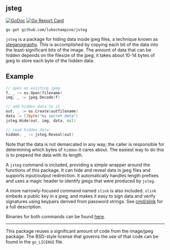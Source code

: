 jsteg
-----

[![GoDoc](https://godoc.org/github.com/lukechampine/jsteg?status.svg)](https://godoc.org/github.com/lukechampine/jsteg)
[![Go Report Card](http://goreportcard.com/badge/github.com/lukechampine/jsteg)](https://goreportcard.com/report/github.com/lukechampine/jsteg)

```
go get github.com/lukechampine/jsteg
```

`jsteg` is a package for hiding data inside jpeg files, a technique known as
[steganography](https://en.wikipedia.org/wiki/steganography). This is accomplished
by copying each bit of the data into the least-significant bits of the image.
The amount of data that can be hidden depends on the filesize of the jpeg; it
takes about 10-14 bytes of jpeg to store each byte of the hidden data.

## Example

```go
// open an existing jpeg
f, _ := os.Open(filename)
img, _ := jpeg.Decode(f)

// add hidden data to it
out, _ := os.Create(outfilename)
data := []byte("my secret data")
jsteg.Hide(out, img, data, nil)

// read hidden data:
hidden, _ := jsteg.Reveal(out)
```

Note that the data is not demarcated in any way; the caller is responsible for
determining which bytes of `hidden` it cares about. The easiest way to do this
is to prepend the data with its length.

A `jsteg` command is included, providing a simple wrapper around the
functions of this package. It can hide and reveal data in jpeg files and
supports input/output redirection. It automatically handles length prefixes
and uses a magic header to identify jpegs that were produced by `jsteg`.

A more narrowly-focused command named `slink` is also included. `slink` embeds
a public key in a jpeg, and makes it easy to sign data and verify signatures
using keypairs derived from password strings. See [cmd/slink](cmd/slink) for a
full description.

Binaries for both commands can be found [here](https://github.com/lukechampine/jsteg/releases).

---

This package reuses a significant amount of code from the image/jpeg package.
The BSD-style license that governs the use of that code can be found in the
`go_LICENSE` file.
